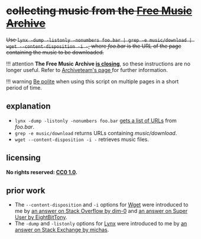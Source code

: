 # ~~collecting music from the [Free Music Archive]~~
~~Use `lynx -dump -listonly -nonumbers foo.bar | grep -e music/download | wget --content-disposition -i -`, where *foo.bar* is the URL of the page containing the music to be downloaded.~~

!!! attention
    **The Free Music Archive [is closing](http://freemusicarchive.org/member/cheyenne_h/blog/Big_Changes_Ahead_for_FMA)**, so these instructions are no longer useful. Refer to [Archiveteam's page ](https://www.archiveteam.org/index.php?title=Free_Music_Archive) for further information.

!!! warning
    [Be polite](https://en.wikipedia.org/wiki/Web_crawler#Politeness_policy) when using this script on multiple pages in a short period of time.

## explanation
- `lynx -dump -listonly -nonumbers foo.bar` [gets a list of URLs](glsURLs.md) from *foo.bar*.
- `grep -e music/download` returns URLs containing *music/download*.
- `wget --content-disposition -i -` retrieves music files.

## licensing
**No rights reserved: [CC0 1.0](https://creativecommons.org/publicdomain/zero/1.0/).**

## prior work
- The `--content-disposition` and `-i` options for [Wget](https://www.gnu.org/software/wget/) were introduced to me by [an answer on Stack Overflow by dim-0](https://stackoverflow.com/questions/40986340/how-to-wget-a-list-of-urls-in-a-text-file/40986501#40986501) and [an answer on Super User by EightBitTony](https://superuser.com/questions/301044/how-to-wget-a-file-with-correct-name-when-redirected/301051#301051).
- The `-dump` and `-listonly` options for [Lynx](http://lynx.invisible-island.net/) were introduced to me by [an answer on Stack Exchange by michas](https://unix.stackexchange.com/questions/116987/how-do-i-use-wget-to-download-all-links-from-my-site-and-save-to-a-text-file/116990#116990).

[Free Music Archive]: http://www.freemusicarchive.org/
